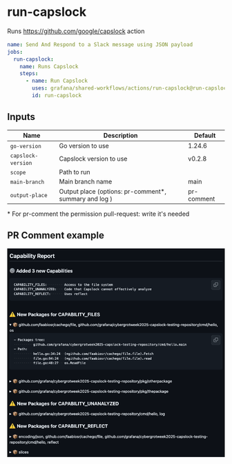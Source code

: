 # run-capslock

Runs https://github.com/google/capslock action

<!-- x-release-please-start-version -->

```yaml
name: Send And Respond to a Slack message using JSON payload
jobs:
  run-capslock:
    name: Runs Capslock
    steps:
      - name: Run Capslock
        uses: grafana/shared-workflows/actions/run-capslock@run-capslock/v0.1.0
        id: run-capslock
```

<!-- x-release-please-end-version -->

## Inputs

| Name               | Description                                            | Default    |
| ------------------ | ------------------------------------------------------ | ---------- |
| `go-version`       | Go version to use                                      | 1.24.6     |
| `capslock-version` | Capslock version to use                                | v0.2.8     |
| `scope`            | Path to run                                            |            |
| `main-branch`      | Main branch name                                       | main       |
| `output-place`     | Output place (options: pr-comment\*, summary and log ) | pr-comment |

\* For pr-comment the permission pull-request: write it's needed

## PR Comment example

![alt text](image.png)
